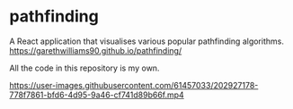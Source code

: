 # pathfinding
A React application that visualises various popular pathfinding algorithms.
https://garethwilliams90.github.io/pathfinding/

All the code in this repository is my own. 


https://user-images.githubusercontent.com/61457033/202927178-778f7861-bfd6-4d95-9a46-cf741d89b66f.mp4

